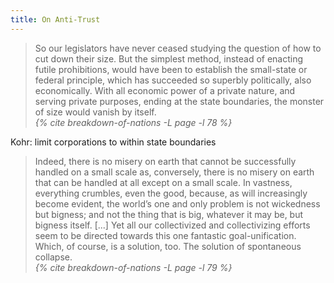 ```yaml
---
title: On Anti-Trust
---
```


<blockquote>
  <div class="quote" markdown="1">
So our legislators have never ceased studying the question of how to cut
down their size. But the simplest method, instead of enacting futile
prohibitions, would have been to establish the small-state or federal
principle, which has succeeded so superbly politically, also economically.
With all economic power of a private nature, and serving private purposes,
ending at the state boundaries, the monster of size would vanish by itself.    
  </div>
  <cite class="attribution">
    {% cite breakdown-of-nations -L page -l 78 %}
  </cite>
</blockquote>

Kohr: limit corporations to within state boundaries


<blockquote>
  <div class="quote" markdown="1">
Indeed, there is no misery on earth that cannot be successfully handled on a
small scale as, conversely, there is no misery on earth that can be handled
at all except on a small scale. In vastness, everything crumbles, even the
good, because, as will increasingly become evident, the world’s one and only
problem is not wickedness but bigness; and not the thing that is big,
whatever it may be, but bigness itself. [...] Yet all our collectivized and
collectivizing efforts seem to be directed towards this one fantastic
goal-unification. Which, of course, is a solution, too. The solution of
spontaneous collapse.    
  </div>
  <cite class="attribution">
    {% cite breakdown-of-nations -L page -l 79 %}
  </cite>
</blockquote>